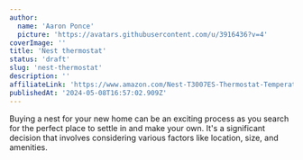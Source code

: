 ```yaml
---
author:
  name: 'Aaron Ponce'
  picture: 'https://avatars.githubusercontent.com/u/3916436?v=4'
coverImage: ''
title: 'Nest thermostat'
status: 'draft'
slug: 'nest-thermostat'
description: ''
affiliateLink: 'https://www.amazon.com/Nest-T3007ES-Thermostat-Temperature-Generation'
publishedAt: '2024-05-08T16:57:02.909Z'
---
```


Buying a nest for your new home can be an exciting process as you search for the perfect place to settle in and make your own. It's a significant decision that involves considering various factors like location, size, and amenities.